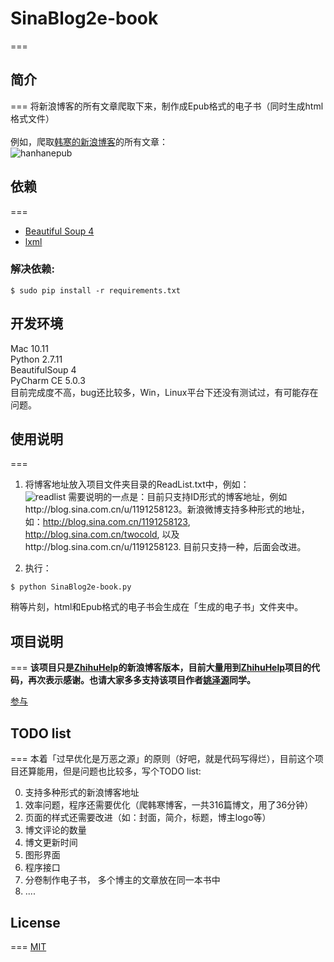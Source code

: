 # SinaBlog2e-book
===
## 简介
===
将新浪博客的所有文章爬取下来，制作成Epub格式的电子书（同时生成html格式文件）  
</br>
例如，爬取[韩寒的新浪博客](http://blog.sina.com.cn/u/1191258123)的所有文章：   
![hanhanepub](http://7xi5vu.com1.z0.glb.clouddn.com/2016-02-02-SinaBloghanhanepub.png?imageView/2/w/800/q/90)    

## 依赖
===
 * [Beautiful Soup 4](http://www.crummy.com/software/BeautifulSoup/)
 * [lxml](http://lxml.de/)     

### 解决依赖:
```shell
$ sudo pip install -r requirements.txt
```

## 开发环境
Mac 10.11   
Python 	2.7.11    
BeautifulSoup 4    
PyCharm CE 5.0.3  
目前完成度不高，bug还比较多，Win，Linux平台下还没有测试过，有可能存在问题。

## 使用说明
===
1. 将博客地址放入项目文件夹目录的ReadList.txt中，例如：  
![readlist](http://7xi5vu.com1.z0.glb.clouddn.com/2016-02-02-SinaBlogReadList.png?imageView/2/w/619/q/90)
需要说明的一点是：目前只支持ID形式的博客地址，例如http://blog.sina.com.cn/u/1191258123。新浪微博支持多种形式的地址，如：http://blog.sina.com.cn/1191258123, http://blog.sina.com.cn/twocold, 以及http://blog.sina.com.cn/u/1191258123. 目前只支持一种，后面会改进。

2. 执行：  
```shell
$ python SinaBlog2e-book.py
```

稍等片刻，html和Epub格式的电子书会生成在「生成的电子书」文件夹中。


## 项目说明
===
**该项目只是[ZhihuHelp](https://github.com/YaoZeyuan/ZhihuHelp)的新浪博客版本，目前大量用到[ZhihuHelp](https://github.com/YaoZeyuan/ZhihuHelp)项目的代码，再次表示感谢。也请大家多多支持该项目作者[姚泽源](https://github.com/YaoZeyuan)同学。**

[参与](./CONTRIBUTING.md)

## TODO list
===
本着「过早优化是万恶之源」的原则（好吧，就是代码写得烂），目前这个项目还算能用，但是问题也比较多，写个TODO list: 

0. 支持多种形式的新浪博客地址 
1. 效率问题，程序还需要优化（爬韩寒博客，一共316篇博文，用了36分钟）  
2. 页面的样式还需要改进（如：封面，简介，标题，博主logo等）  
3. 博文评论的数量  
4. 博文更新时间    
5. 图形界面
6. 程序接口  
7. 分卷制作电子书， 多个博主的文章放在同一本书中
8. ....

## License
===
[MIT](http://opensource.org/licenses/MIT)